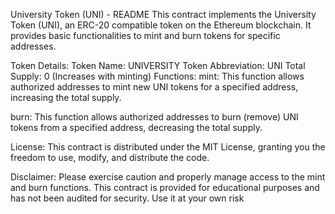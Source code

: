 University Token (UNI) - README
This contract implements the University Token (UNI), an ERC-20 compatible token on the Ethereum blockchain. It provides basic functionalities to mint and burn tokens for specific addresses.

Token Details:
Token Name: UNIVERSITY
Token Abbreviation: UNI
Total Supply: 0 (Increases with minting)
Functions:
mint: This function allows authorized addresses to mint new UNI tokens for a specified address, increasing the total supply.

burn: This function allows authorized addresses to burn (remove) UNI tokens from a specified address, decreasing the total supply.

License:
This contract is distributed under the MIT License, granting you the freedom to use, modify, and distribute the code.

Disclaimer:
Please exercise caution and properly manage access to the mint and burn functions. This contract is provided for educational purposes and has not been audited for security. Use it at your own risk
